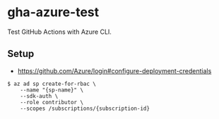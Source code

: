 # gha-azure-test

Test GitHub Actions with Azure CLI.

## Setup

-   https://github.com/Azure/login#configure-deployment-credentials

```console
$ az ad sp create-for-rbac \
    --name "{sp-name}" \
    --sdk-auth \
    --role contributor \
    --scopes /subscriptions/{subscription-id}
```

